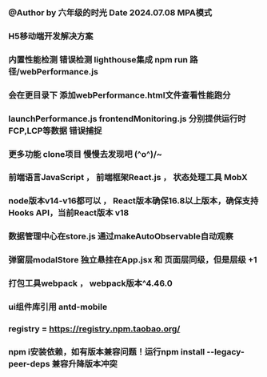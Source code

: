 ### @Author by 六年级的时光  Date 2024.07.08 MPA模式

### H5移动端开发解决方案
### 内置性能检测 错误检测 lighthouse集成 npm run 路径/webPerformance.js

### 会在更目录下 添加webPerformance.html文件查看性能跑分
### launchPerformance.js frontendMonitoring.js 分别提供运行时FCP,LCP等数据  错误捕捉

### 更多功能 clone项目 慢慢去发现吧  \(^o^)/~
### 前端语言JavaScript ， 前端框架React.js ， 状态处理工具 MobX

### node版本v14-v16都可以 ， React版本确保16.8以上版本，确保支持Hooks API，当前React版本 v18
### 数据管理中心在store.js  通过makeAutoObservable自动观察

### 弹窗层modalStore 独立悬挂在App.jsx 和 页面层同级，但是层级 +1

### 打包工具webpack ， webpack版本^4.46.0

### ui组件库引用 antd-mobile 

### registry = https://registry.npm.taobao.org/

### npm i安装依赖，如有版本兼容问题！运行npm install --legacy-peer-deps 兼容升降版本冲突





